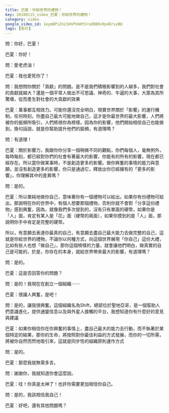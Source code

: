 ```yaml
---
title: 巴夏：你給世界的禮物！
key: 20180115_video_巴夏：你給世界的禮物！
category: video
google_video_id: 1eymDPiZnLSHnPVmHtSrodDB0v9p4DrsvBQ
tags: [影片]
---
```


問：你好，巴夏！

巴夏：你好！

問：愛老虎油！

巴夏：我也愛死你了！

問：我想問你關於「貢獻」的問題。是不是我們積極影響到的人越多，我們對社會的貢獻就越大？還是一個平常人做出不可思議、神奇的、牛逼的大事，大眾為其所驚嘆，從而產生對社會的大貢獻的效果

巴夏：萬事都互相效力。可能你還沒完全明白，現實世界關於「影響」的運行機制，任何時刻，你盡自己最大可能地做自己，這才是你最世界的最大影響，人們將被你的振頻所吸引，人們將視你為榜樣。因為你的影響，他們開始相信自己也能做到，換句話說，就是你幫助提升他們的振頻，有道理嗎？

問：有道理！

巴夏：關於影響力，我跟你你分享一個稍微不同的觀點，你們每個人，毫無例外，每時每刻，都已經對你們的社會有著最大的影響，你能有的所有的影響，現在都已經存在。所以當你做某事時，不是創造更多的影響。做你興奮的事情的能力與意願，並沒有創造更多的影響，你只是通過它，釋放出你已經擁有的「更多的影響」，你理解其中的差異嗎？

問：是的。

巴夏：所以單純地做你自己，意味著你有一個禮物可以給出。如果你有份禮物可給出，那說明在你的世界中，有個人想要那個禮物，否則你就不會對「分享這份禮物」感到興奮，因為，就像我們多次提到的，沒有只有單面的硬幣，如果你是「人」面，肯定有某人是「花」面（硬幣的兩面），如果你摸到的是「人」面，那說明你手中肯定是完整的硬幣。

所以，有意願去表達你最真的自己，有意願去盡自己最大能力去做完整的自己，這就是你給世界的禮物，不論你以何種方式，向這個世界展現「你自己」這份大禮，比如有些人也想「做自己」，那你這個榜樣的力量，就會讓他們明白，做真實的自己是可能的，於是，你存在的本身，就給世界帶來最大的影響，有道理嗎？

問：是的。

巴夏：這是否回答你的問題？

問：是的！我現在在創立一個組織⋯⋯

巴夏：很讓人興奮，是吧！

問：是的，讓我很興奮。這個組織名為Shift，總部位於聖地亞哥，是一個幫助人們意識進化，提供通靈信息以及與外星人接觸的平台，我想知道你有什麼好的意見與建議

巴夏：如果你相信你在你興奮的事情上，盡自己最大的能力去行動，而不執著於某個特定的結果，那你的生命，將按照對你最佳利益的方式發展，而你的一切所需，將被你自然而然地吸引來，這就是同步性的組織原則運作方式

問：是的。

巴夏：那麼我就無需多言。

問：謝謝你，我就知道你會這麼說。

巴夏：哇！你真是太神了！也許你需要更加相信你自己。

問：是的，我該相信我自己！

巴夏：好吧，還有其他問題嗎？

